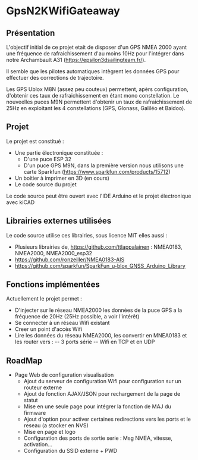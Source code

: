# GpsN2KWifiGateaway

## Présentation

L'objectif initial de ce projet etait de disposer d'un GPS NMEA 2000 ayant une fréquence de rafraichissement d'au moins 10Hz pour l'intégrer dans notre Archambault A31 (https://epsilon3dsailingteam.fr/).

Il semble que les pilotes automatiques intègrent les données GPS pour effectuer des corrections de trajectoire.

Les GPS Ublox M8N (assez peu couteux) permettent, apèrs configuration, d'obtenir ces taux de rafraichissement en étant mono constellation.
Le nouveelles puces M9N permettent d'obtenir un taux de rafraichissement de 25Hz en exploitant les 4 constellations (GPS, Glonass, Galiléo et Baidoo).


## Projet

Le projet est constitué : 
- Une partie électronique constituée :
  - D'une puce ESP 32 
  - D'un puce GPS M9N, dans la première version nous utilisons une carte Sparkfun (https://www.sparkfun.com/products/15712)
- Un boitier à imprimer en 3D (en cours)
- Le code source du projet

Le code source peut être ouvert avec l'IDE Arduino et le projet électronique avec kiCAD

## Librairies externes utilisées

Le code source utilise ces librairies, sous licence MIT elles aussi :
- Plusieurs librairies de, https://github.com/ttlappalainen : NMEA0183, NMEA2000, NMEA2000_esp32
- https://github.com/ronzeiller/NMEA0183-AIS
- https://github.com/sparkfun/SparkFun_u-blox_GNSS_Arduino_Library

## Fonctions implémentées

Actuellement le projet permet :
- D'injecter sur le réseau NMEA2000 les données de la puce GPS a la fréquence de 20Hz (25Hz possible, a voir l'intérêt)
- Se connecter à un réseau Wifi existant
- Creer un point d'accès Wifi
- Lire les données du réseau NMEA2000, les convertir en MNEA0183 et les router vers :
-- 3 ports série 
-- Wifi en TCP et en UDP

## RoadMap
- Page Web de configuration visualisation
  - Ajout du serveur de configuration Wifi pour configuration sur un routeur externe
  - Ajout de fonction AJAX/JSON pour rechargement de la page de statut
  - Mise en une seule page pour intégrer la fonction de MAJ du firmware
  - Ajout d'option pour activer certaines redirections vers les ports et le reseau (a stocker en NVS)
  - Mise en page et logo
  - Configuration des ports de sortie serie : Msg NMEA, vitesse, activation...
  - Configuration du SSID externe + PWD
